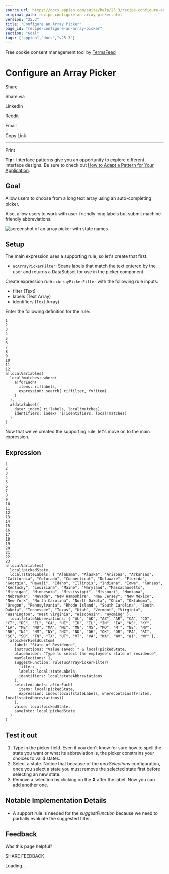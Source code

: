 ```yaml
---
source_url: https://docs.appian.com/suite/help/25.3/recipe-configure-an-array-picker.html
original_path: recipe-configure-an-array-picker.html
version: "25.3"
title: "Configure an Array Picker"
page_id: "recipe-configure-an-array-picker"
section: "Goal"
tags: ["appian","docs","v25.3"]
---
```



Free cookie consent management tool by [TermsFeed](https://www.termsfeed.com/)

# Configure an Array Picker

Share

Share via

LinkedIn

Reddit

Email

Copy Link

* * *

Print

**Tip:**  Interface patterns give you an opportunity to explore different interface designs. Be sure to check out [How to Adapt a Pattern for Your Application](Adapt_a_SAIL_Recipe_to_Work_with_My_Applications.html).

## Goal

Allow users to choose from a long text array using an auto-completing picker.

Also, allow users to work with user-friendly long labels but submit machine-friendly abbreviations.

![screenshot of an array picker with state names](images/SAIL_Recipe_Custom_Picker.png)

## Setup

The main expression uses a supporting rule, so let's create that first.

-   `ucArrayPickerFilter`: Scans labels that match the text entered by the user and returns a DataSubset for use in the picker component.

Create expression rule `ucArrayPickerFilter` with the following rule inputs:

-   filter (Text)
-   labels (Text Array)
-   identifiers (Text Array)

Enter the following definition for the rule:

```
1
2
3
4
5
6
7
8
9
10
11
12
a!localVariables(
  local!matches: where(
    a!forEach(
      items: ri!labels,
      expression: search( ri!filter, fv!item)
    )
  ),
  a!dataSubset(
    data: index( ri!labels, local!matches),
    identifiers: index( ri!identifiers, local!matches)
  )
)
```

Now that we've created the supporting rule, let's move on to the main expression.

## Expression

```
1
2
3
4
5
6
7
8
9
10
11
12
13
14
15
16
17
18
19
20
21
22
23
a!localVariables(
  local!pickedState,
  local!stateLabels: { "Alabama", "Alaska", "Arizona", "Arkansas", "California", "Colorado", "Connecticut", "Delaware", "Florida", "Georgia", "Hawaii", "Idaho", "Illinois", "Indiana", "Iowa", "Kansas", "Kentucky", "Louisiana", "Maine", "Maryland", "Massachusetts", "Michigan", "Minnesota", "Mississippi", "Missouri", "Montana", "Nebraska", "Nevada", "New Hampshire", "New Jersey", "New Mexico", "New York", "North Carolina", "North Dakota", "Ohio", "Oklahoma", "Oregon", "Pennsylvania", "Rhode Island", "South Carolina", "South Dakota", "Tennessee", "Texas", "Utah", "Vermont", "Virginia", "Washington", "West Virginia", "Wisconsin", "Wyoming" },
  local!stateAbbreviations: { "AL", "AK", "AZ", "AR", "CA", "CO", "CT", "DE", "FL", "GA", "HI", "ID", "IL", "IN", "IA", "KS", "KY", "LA", "ME", "MD", "MA", "MI", "MN", "MS", "MO", "MT", "NE", "NV", "NH", "NJ", "NM", "NY", "NC", "ND", "OH", "OK", "OR", "PA", "RI", "SC", "SD", "TN", "TX", "UT", "VT", "VA", "WA", "WV", "WI", "WY" },
  a!pickerFieldCustom(
    label: "State of Residence",
    instructions: "Value saved: " & local!pickedState,
    placeholder: "Type to select the employee's state of residence",
    maxSelections: 1,
    suggestFunction: rule!ucArrayPickerFilter(
      filter:_ ,
      labels: local!stateLabels,
      identifiers: local!stateAbbreviations
    ),
    selectedLabels: a!forEach(
      items: local!pickedState,
      expression: index(local!stateLabels, wherecontains(fv!item, local!stateAbbreviations))
    ),
    value: local!pickedState,
    saveInto: local!pickedState
  )
)

```

## Test it out

1.  Type in the picker field. Even if you don't know for sure how to spell the state you want or what its abbreviation is, the picker constrains your choices to valid states.
2.  Select a state. Notice that because of the _maxSelections_ configuration, once you select a state you must remove the selected state first before selecting an new state.
3.  Remove a selection by clicking on the **X** after the label. Now you can add another one.

## Notable Implementation Details

-   A support rule is needed for the _suggestFunction_ because we need to partially evaluate the suggested filter.

## Feedback

Was this page helpful?

SHARE FEEDBACK

Loading...